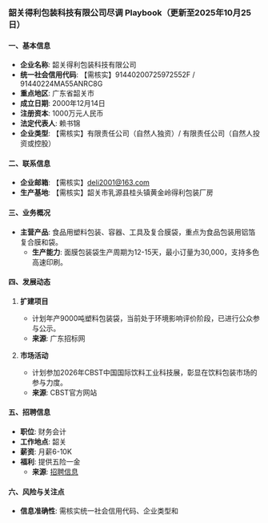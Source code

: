 ### 韶关得利包装科技有限公司尽调 Playbook（更新至2025年10月25日）

#### 一、基本信息
- **企业名称**: 韶关得利包装科技有限公司
- **统一社会信用代码**: 【需核实】91440200725972552F / 91440224MA55ANRC8G
- **重点地区**: 广东省韶关市
- **成立日期**: 2000年12月14日
- **注册资本**: 1000万元人民币
- **法定代表人**: 赖书锦
- **企业类型**: 【需核实】有限责任公司（自然人独资）/ 有限责任公司（自然人投资或控股）

#### 二、联系信息
- **企业邮箱**: 【需核实】deli2001@163.com
- **生产基地**: 【需核实】韶关市乳源县桂头镇黄金岭得利包装厂房

#### 三、业务概况
- **主营产品**: 食品用塑料包装、容器、工具及复合膜袋，重点为食品包装用铝箔复合膜和袋。
  - **生产能力**: 面膜包装袋生产周期为12-15天，最小订量为30,000，支持多色高速印刷。

#### 四、发展动态
1. **扩建项目**
   - 计划年产9000吨塑料包装袋，当前处于环境影响评价阶段，已进行公众参与公示。
   - **来源**: 广东招标网

2. **市场活动**
   - 计划参加2026年CBST中国国际饮料工业科技展，彰显在饮料包装市场的参与力度。
   - **来源**: CBST官方网站

#### 五、招聘信息
- **职位**: 财务会计
- **工作地点**: 韶关
- **薪资**: 月薪6-10K
- **福利**: 提供五险一金
  - **来源**: [招聘信息](https://m.zhipin.com/job_detail/9a185a39c82f95d303B729S0FFpV.html)

#### 六、风险与关注点
- **信息准确性**: 需核实统一社会信用代码、企业类型和